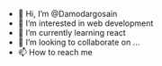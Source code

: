 - 👋 Hi, I’m @Damodargosain
- 👀 I’m interested in web development
- 🌱 I’m currently learning react
- 💞️ I’m looking to collaborate on ...
- 📫 How to reach me 

<!---
Damodargosain/Damodargosain is a ✨ special ✨ repository because its `README.md` (this file) appears on your GitHub profile.
You can click the Preview link to take a look at your changes.
--->
